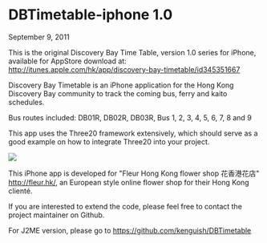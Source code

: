 DBTimetable-iphone 1.0
======================
September 9, 2011

This is the original Discovery Bay Time Table, version 1.0 series for iPhone, available for AppStore download at:
http://itunes.apple.com/hk/app/discovery-bay-timetable/id345351667

Discovery Bay Timetable is an iPhone application for the Hong Kong Discovery Bay community to track the coming bus, ferry and kaito schedules. 

Bus routes included: 
DB01R, DB02R, DB03R, Bus 1, 2, 3, 4, 5, 6, 7, 8 and 9 

This app uses the Three20 framework extensively, which should serve as a good example on how to integrate Three20 into your project. 

[![](http://github.com/kenguish/DBTimetable-iPhone-1.0/raw/master/Default.png)](http://github.com/kenguish/DBTimetable-iPhone-1.0/raw/master/Default.png)

This iPhone app is developed for "Fleur Hong Kong flower shop 花香港花店" <http://fleur.hk/>, an European style online flower shop for their Hong Kong clienté. 

If you are interested to extend the code, please feel free to contact the project
maintainer on Github.

For J2ME version, please go to https://github.com/kenguish/DBTimetable
